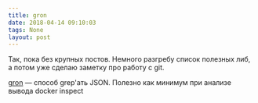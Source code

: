 ```yaml
---
title: gron
date: 2018-04-14 09:10:03
tags: None
layout: post
---
```


Так, пока без крупных постов. Немного разгребу список полезных либ, а потом уже сделаю заметку про работу с git.

[gron](https://github.com/tomnomnom/gron) — способ grep'ать JSON. Полезно как минимум при анализе вывода docker inspect
